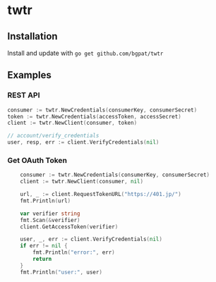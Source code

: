 # twtr

## Installation

Install and update with `go get github.com/bgpat/twtr`

## Examples

### REST API

```go
consumer := twtr.NewCredentials(consumerKey, consumerSecret)
token := twtr.NewCredentials(accessToken, accessSecret)
client := twtr.NewClient(consumer, token)

// account/verify_credentials
user, resp, err := client.VerifyCredentials(nil)
```

### Get OAuth Token

```go
	consumer := twtr.NewCredentials(consumerKey, consumerSecret)
	client := twtr.NewClient(consumer, nil)

	url, _ := client.RequestTokenURL("https://401.jp/")
	fmt.Println(url)

	var verifier string
	fmt.Scan(&verifier)
	client.GetAccessToken(verifier)

	user, _, err := client.VerifyCredentials(nil)
	if err != nil {
		fmt.Println("error:", err)
		return
	}
	fmt.Println("user:", user)
```
